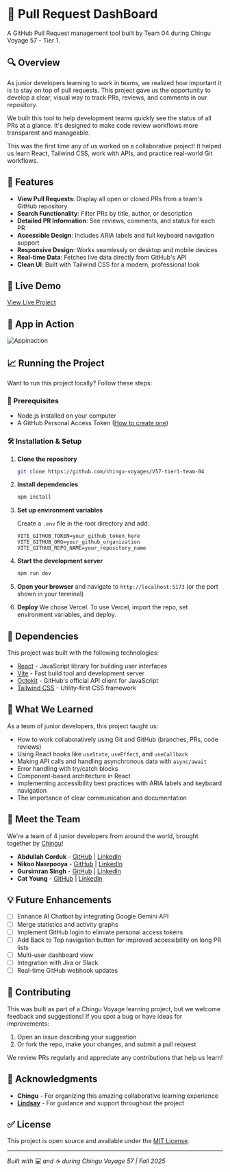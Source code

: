 # 🔀 Pull Request DashBoard

A GitHub Pull Request management tool built by Team 04 during Chingu Voyage 57 - Tier 1.

## 🔍 Overview

As junior developers learning to work in teams, we realized how important it is to stay on top of pull requests. This project gave us the opportunity to develop a clear, visual way to track PRs, reviews, and comments in our repository. 

We built this tool to help development teams quickly see the status of all PRs at a glance. It's designed to make code review workflows more transparent and manageable.

This was the first time any of us worked on a collaborative project! It helped us learn React, Tailwind CSS, work with APIs, and practice real-world Git workflows.

## 🚀 Features

- **View Pull Requests**: Display all open or closed PRs from a team's GitHub repository
- **Search Functionality**: Filter PRs by title, author, or description
- **Detailed PR Information**: See reviews, comments, and status for each PR 
- **Accessible Design**: Includes ARIA labels and full keyboard navigation support 
- **Responsive Design**: Works seamlessly on desktop and mobile devices
- **Real-time Data**: Fetches live data directly from GitHub's API
- **Clean UI**: Built with Tailwind CSS for a modern, professional look

## 🎥 Live Demo

<a href="https://v57-tier1-team-04.vercel.app/" target="blank" rel="noopener noreferrer">View Live Project</a>

## 📸 App in Action
![Appinaction](https://github.com/user-attachments/assets/afdfe5a6-0eff-4175-869f-26a1cd3c26da)



## 📈 Running the Project

Want to run this project locally? Follow these steps:

### 📜 Prerequisites

- Node.js installed on your computer
- A GitHub Personal Access Token ([How to create one](https://docs.github.com/en/authentication/keeping-your-account-and-data-secure/managing-your-personal-access-tokens))

### 🛠️ Installation & Setup

1. **Clone the repository**
   ```bash
   git clone https://github.com/chingu-voyages/V57-tier1-team-04 
   ```

2. **Install dependencies**
   ```bash
   npm install
   ```

3. **Set up environment variables**
   
   Create a `.env` file in the root directory and add:
   ```
   VITE_GITHUB_TOKEN=your_github_token_here
   VITE_GITHUB_ORG=your_github_organization
   VITE_GITHUB_REPO_NAME=your_repository_name
   ```

4. **Start the development server**
   ```bash
   npm run dev
   ```

5. **Open your browser** and navigate to `http://localhost:5173` (or the port shown in your terminal)

6. **Deploy**
   We chose Vercel. To use Vercel, import the repo, set environment variables, and deploy.

## 🧩 Dependencies

This project was built with the following technologies:

- [React](https://react.dev/) - JavaScript library for building user interfaces
- [Vite](https://vitejs.dev/) - Fast build tool and development server
- [Octokit](https://github.com/octokit/octokit.js) - GitHub's official API client for JavaScript
- [Tailwind CSS](https://tailwindcss.com/) - Utility-first CSS framework

## 🧠 What We Learned

As a team of junior developers, this project taught us:

- How to work collaboratively using Git and GitHub (branches, PRs, code reviews)
- Using React hooks like `useState`, `useEffect`, and `useCallback`
- Making API calls and handling asynchronous data with `async/await`
- Error handling with try/catch blocks
- Component-based architecture in React
- Implementing accessibility best practices with ARIA labels and keyboard navigation
- The importance of clear communication and documentation

## 👥 Meet the Team

We're a team of 4 junior developers from around the world, brought together by [Chingu](https://chingu.io/)!

- **Abdullah Corduk** - [GitHub](https://github.com/corduka) | [LinkedIn](https://www.linkedin.com/in/cordukabdullah/)
- **Nikoo Nasrpooya** - [GitHub](https://github.com/NikooNasrpooya) | [LinkedIn](https://www.linkedin.com/in/nikoo-nasrpooya/)
- **Gursimran Singh** - [GitHub](https://github.com/Gursimranb127) | [LinkedIn](https://www.linkedin.com/in/gursimransinghonly)
- **Cat Young** - [GitHub](https://github.com/CatYoung018) | [LinkedIn](https://linkedin.com/in/catrilliayoung)

## 💡 Future Enhancements

- [ ] Enhance AI Chatbot by integrating Google Gemini API 
- [ ] Merge statistics and activity graphs
- [ ] Implement GitHub login to elimiate personal access tokens
- [ ] Add Back to Top navigation button for improved accessibility on long PR lists
- [ ] Multi-user dashboard view
- [ ] Integration with Jira or Slack
- [ ] Real-time GitHub webhook updates

## 🤝 Contributing

This was built as part of a Chingu Voyage learning project, but we welcome feedback and suggestions! If you spot a bug or have ideas for improvements:

1. Open an issue describing your suggestion
2. Or fork the repo, make your changes, and submit a pull request

We review PRs regularly and appreciate any contributions that help us learn!

## 🙏 Acknowledgments

- **Chingu** - For organizing this amazing collaborative learning experience
- **[Lindsay](https://github.com/lkallen)** - For guidance and support throughout the project

## ✅ License

This project is open source and available under the [MIT License](LICENSE).

---

*Built with 💻 and ☕ during Chingu Voyage 57 | Fall 2025*

